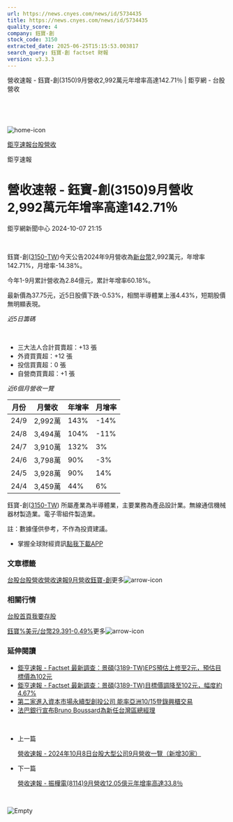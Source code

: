 ```yaml
---
url: https://news.cnyes.com/news/id/5734435
title: https://news.cnyes.com/news/id/5734435
quality_score: 4
company: 鈺寶-創
stock_code: 3150
extracted_date: 2025-06-25T15:15:53.003817
search_query: 鈺寶-創 factset 財報
version: v3.3.3
---
```


營收速報 - 鈺寶-創(3150)9月營收2,992萬元年增率高達142.71％ | 鉅亨網 - 台股營收

‌

‌

![home-icon](/assets/icons/breadCrumb/symbol-icon-home.svg)

[鉅亨速報](/news/cat/anue_live)[台股營收](/news/cat/tw_revenue)

鉅亨速報

# 營收速報 - 鈺寶-創(3150)9月營收2,992萬元年增率高達142.71％

鉅亨網新聞中心 2024-10-07 21:15

‌

鈺寶-創([3150-TW](https://www.cnyes.com/twstock/3150))今天公告2024年9月營收為[新台幣](https://invest.cnyes.com/forex/detail/usdtwd)2,992萬元，年增率142.71%，月增率-14.38%。

今年1-9月累計營收為2.84億元，累計年增率60.18%。

最新價為37.75元，近5日股價下跌-0.53%，相關半導體業上漲4.43%，短期股價無明顯表現。

*近5日籌碼*

‌

* 三大法人合計買賣超：+13 張
* 外資買賣超：+12 張
* 投信買賣超：0 張
* 自營商買賣超：+1 張

*近6個月營收一覽*

| 月份 | 月營收 | 年增率 | 月增率 |
| --- | --- | --- | --- |
| 24/9 | 2,992萬 | 143% | -14% |
| 24/8 | 3,494萬 | 104% | -11% |
| 24/7 | 3,910萬 | 132% | 3% |
| 24/6 | 3,798萬 | 90% | -3% |
| 24/5 | 3,928萬 | 90% | 14% |
| 24/4 | 3,459萬 | 44% | 6% |

鈺寶-創([3150-TW](https://www.cnyes.com/twstock/3150)) 所屬產業為半導體業，主要業務為產品設計業。無線通信機械器材製造業。電子零組件製造業。

註：數據僅供參考，不作為投資建議。

* 掌握全球財經資訊[點我下載APP](http://www.cnyes.com/app/?utm_source=mweb&utm_medium=HamMenuBanner&utm_campaign=fixed&utm_content=entr)

### 文章標籤

[台股](https://news.cnyes.com/tag/台股 "台股")[台股營收](https://news.cnyes.com/tag/台股營收 "台股營收")[營收速報](https://news.cnyes.com/tag/營收速報 "營收速報")[9月營收](https://news.cnyes.com/tag/9月營收 "9月營收")[鈺寶-創](https://news.cnyes.com/tag/鈺寶-創 "鈺寶-創")更多![arrow-icon](/assets/icons/arrows/arrow-down.svg)

### 相關行情

[台股首頁](https://www.cnyes.com/twstock)[我要存股](https://supr.link/8OHaU)

[鈺寶%](https://www.cnyes.com/twstock/3150)[美元/台幣29.391-0.49%](https://invest.cnyes.com/forex/detail/USDTWD)更多![arrow-icon](/assets/icons/arrows/arrow-down.svg)

### 延伸閱讀

* [鉅亨速報 - Factset 最新調查：景碩(3189-TW)EPS預估上修至2元，預估目標價為102元](/news/id/5734409)
* [鉅亨速報 - Factset 最新調查：景碩(3189-TW)目標價調降至102元，幅度約4.67%](/news/id/5734408)
* [第二家進入資本市場永續型創投公司 能率亞洲10/15登錄興櫃交易](/news/id/5734396)
* [法巴銀行宣布Bruno Boussard為新任台灣區總經理](/news/id/5734387)

‌

* 上一篇

  [營收速報 - 2024年10月8日台股大型公司9月營收一覽（新增30家）](/news/id/5734545)
* 下一篇

  [營收速報 - 振樺電(8114)9月營收12.05億元年增率高達33.8％](/news/id/5734301)

‌

![Empty](/assets/icons/skeleton/empty-image.svg)

‌